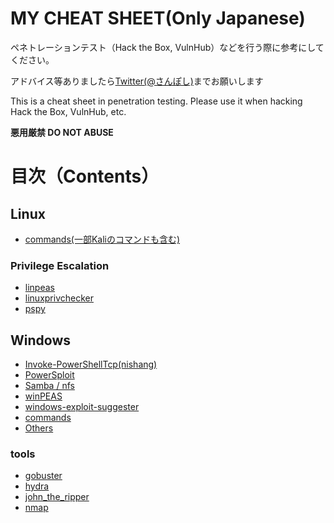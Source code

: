 # MY CHEAT SHEET(Only Japanese)

ペネトレーションテスト（Hack the Box, VulnHub）などを行う際に参考にしてください。

アドバイス等ありましたら[Twitter(@さんぽし)](https://twitter.com/sanpo_shiho)までお願いします

This is a cheat sheet in penetration testing.
Please use it when hacking Hack the Box, VulnHub, etc.

**悪用厳禁 DO NOT ABUSE**

# 目次（Contents）

## Linux

- [commands(一部Kaliのコマンドも含む)](https://github.com/sanposhiho/MY_CHEAT_SHEET/blob/master/Linux/linux_commands.md)

### Privilege Escalation

- [linpeas](https://github.com/sanposhiho/MY_CHEAT_SHEET/blob/master/Linux/privilege%20escalation/linpeas.md)
- [linuxprivchecker](https://github.com/sanposhiho/MY_CHEAT_SHEET/blob/master/Linux/privilege%20escalation/linuxprivchecker.md)
- [pspy](https://github.com/sanposhiho/MY_CHEAT_SHEET/blob/master/Linux/privilege%20escalation/pspy.md)

## Windows

- [Invoke-PowerShellTcp(nishang)](https://github.com/sanposhiho/my_cheat_sheet/tree/master/Windows/Invoke-PowerShellTcp)
- [PowerSploit](https://github.com/sanposhiho/my_cheat_sheet/tree/master/Windows/PowerSploit)
- [Samba / nfs](https://github.com/sanposhiho/my_cheat_sheet/tree/master/Windows/smb)
- [winPEAS](https://github.com/sanposhiho/my_cheat_sheet/tree/master/Windows/winPEAS)
- [windows-exploit-suggester](https://github.com/sanposhiho/my_cheat_sheet/tree/master/Windows/windows-exploit-suggester)
- [commands](https://github.com/sanposhiho/my_cheat_sheet/tree/master/Windows/windows_commands)
- [Others](https://github.com/sanposhiho/my_cheat_sheet/tree/master/Windows/other_technic)

### tools

- [gobuster](https://github.com/sanposhiho/my_cheat_sheet/tree/master/gobuster)
- [hydra](https://github.com/sanposhiho/my_cheat_sheet/tree/master/hydra)
- [john_the_ripper](https://github.com/sanposhiho/my_cheat_sheet/tree/master/john_the_ripper)
- [nmap](https://github.com/sanposhiho/my_cheat_sheet/tree/master/nmap)
